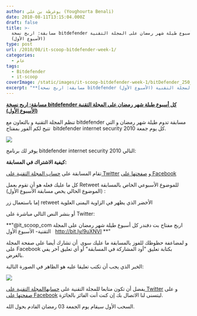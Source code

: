 ```yaml
---
author: يوغرطة بن علي (Youghourta Benali)
date: 2010-08-11T13:15:04.000Z
draft: false
title: >-
  مسابقة: اربح نسخة bitdefender كل أسبوع طيلة شهر رمضان على المجلة التقنية
  (الأسبوع الأول) 
type: post
url: /2010/08/it-scoop-bitdefender-week-1/
categories:
  - عام
tags:
  - Bitdefender
  - it-scoop
coverImage: /static/images/it-scoop-bitdefender-week-1/bitDefender_250_250.jpg
excerpt: "**[مسابقة: اربح نسخة bitdefender كل أسبوع طيلة شهر رمضان على المجلة التقنية (الأسبوع الأول)](https://www.it-scoop.com/2010/08/it-scoop-bitdefender-week-1/)**\n\nتنظم المجلة التقنية و بالتعاون مع bitdefender مسابقة تدوم طيلة شهر رمضان و التي تتيح لكم الفور بمفتاح\_ bitdefender internet security 2010 كل يوم جمعة.\n\n\n\nيوفر لك برنامج"
---
```

**[مسابقة: اربح نسخة bitdefender كل أسبوع طيلة شهر رمضان على المجلة التقنية (الأسبوع الأول)](https://www.it-scoop.com/2010/08/it-scoop-bitdefender-week-1/)**

تنظم المجلة التقنية و بالتعاون مع bitdefender مسابقة تدوم طيلة شهر رمضان و التي تتيح لكم الفور بمفتاح  bitdefender internet security 2010 كل يوم جمعة.

![](/static/images/it-scoop-bitdefender-week-1/bitDefender\_250\_250.jpg)

يوفر لك برنامج bitdefender internet security 2010 التالي:

**كيفية الاشتراك في المسابقة:**

تقام المسابقة على [حساب المجلة التقنية على Twitter](http://twitter.com/it_scoop_com) و [صفحتها على Facebook](http://www.facebook.com/ITscoopMagazine)

كل ما عليك فعله هو أن تقوم بعمل Retweet للموضوع الأسبوعي الخاص بالمسابقة  (الموضوع الحالي يخص مسابقة الأسبوع الأول):

إما باستعمال زر retweet الأخضر الذي يظهر في الزاوية اليمنى العلوية

أو بنشر النص التالي مباشرة على Twitter:

\*\*"@it_scoop_com اربح مفتاح بت دفندر كل أسبوع طيلة شهر رمضان على المجلة التقنية- الأسبوع الأول   http://bit.ly/9uXNVI \*\*"

و لمضاعفة حظوظك للفوز بالمسابقة ما عليك سوى  أن تشارك أيضا على صفحة المجلة على Facebook بكتابة تعليق "أود المشاركة في المسابقة" أو أي تعليق آخر يفي بالغرض.

الخبر الذي يجب أن تكتب تعليقا عليه هو الظاهر في الصورة التالية:

![](/static/images/it-scoop-bitdefender-week-1/facebook.png)

يفضل أن تكون متابعا للمجلة التقنية على [حسابهاالمجلة التقنية على Twitter](http://twitter.com/it_scoop_com) و على [صفحتها على Facebook](http://www.facebook.com/ITscoopMagazine) ليتسنى لنا الاتصال بك إن كنت أنت الفائز بالجائزة.

السحب الأول سيقام يوم الجمعة 03 رمضان القادم بحول الله.
